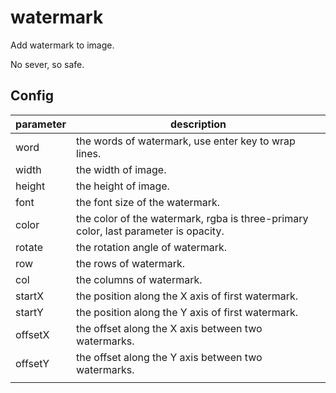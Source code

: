 # watermark
Add watermark to image.

No sever, so safe.

## Config

| parameter | description                                                  |
| --------- | ------------------------------------------------------------ |
| word      | the words of watermark,  use enter key to wrap lines.        |
| width     | the width of image.                                          |
| height    | the height of image.                                         |
| font      | the font size of the watermark.                              |
| color     | the color of the watermark, rgba is three-primary color, last parameter is opacity. |
| rotate    | the rotation angle of watermark.                             |
| row       | the rows of watermark.                                       |
| col       | the columns of watermark.                                    |
| startX    | the position along the X axis of first watermark.            |
| startY    | the position along the Y axis of first watermark.            |
| offsetX   | the offset along the X axis between two watermarks.          |
| offsetY   | the offset along the Y axis between two watermarks.          |
|           |                                                              |

